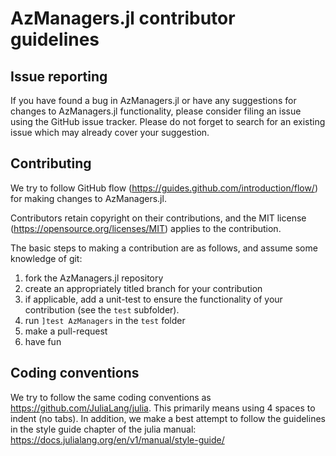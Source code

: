 # AzManagers.jl contributor guidelines

## Issue reporting
If you have found a bug in AzManagers.jl or have any suggestions for changes to
AzManagers.jl functionality, please consider filing an issue using the GitHub
issue tracker.  Please do not forget to search for an existing issue
which may already cover your suggestion.

## Contributing
We try to follow GitHub flow (https://guides.github.com/introduction/flow/) for
making changes to AzManagers.jl.

Contributors retain copyright on their contributions, and the MIT license
(https://opensource.org/licenses/MIT) applies to the contribution.

The basic steps to making a contribution are as follows, and assume some knowledge of
git:
  1. fork the AzManagers.jl repository
  2. create an appropriately titled branch for your contribution
  3. if applicable, add a unit-test to ensure the functionality of your contribution
  (see the `test` subfolder).
  4. run `]test AzManagers` in the `test` folder
  5. make a pull-request
  6. have fun

## Coding conventions
We try to follow the same coding conventions as https://github.com/JuliaLang/julia.
This primarily means using 4 spaces to indent (no tabs).  In addition, we make a
best attempt to follow the guidelines in the style guide chapter of the julia
manual: https://docs.julialang.org/en/v1/manual/style-guide/
